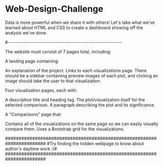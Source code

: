 # Web-Design-Challenge

Data is more powerful when we share it with others! Let's take what we've learned about HTML and CSS to create a dashboard showing off the analysis we've done.

#----------------------------------------------------------

The website must consist of 7 pages total, including:

A landing page containing:

An explanation of the project.
Links to each visualizations page. There should be a sidebar containing preview images of each plot, and clicking an image should take the user to that visualization.

Four visualization pages, each with:

A descriptive title and heading tag.
The plot/visualization itself for the selected comparison.
A paragraph describing the plot and its significance.

A "Comparisons" page that:

Contains all of the visualizations on the same page so we can easily visually compare them.
Uses a Bootstrap grid for the visualizations.

#######################################################################
#Try finding the hidden webpage to know about author's daytime work :)#
#######################################################################
